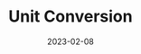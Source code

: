 ---
layout: project
title: Unit Conversion
date: 2023-02-08
last_updated: 2023-02-10
tech: 
- Swift
- SwiftUI

repo_link: https://github.com/SeikaHirori/unitConversion_iOS
repo_id: 599238989

tags:
- iOS Development


project_id: unit_conversion_001
short_summary:
---